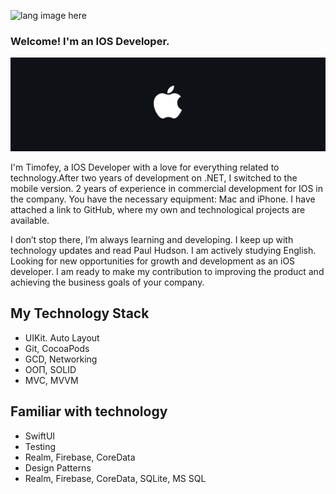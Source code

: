 <p align="left"><img width=15%" src="https://github.com/alansmathew/alansmathew/raw/master/lang.gif" alt="lang image here" /></p>

### Welcome! I'm an IOS Developer.

<img src="https://github.com/hammersoul/hammersoul/raw/main/banner.png" alt="banner"> 

I'm Timofey, a IOS Developer with a love for everything related to technology.After two years of development on .NET, I switched to the mobile version. 2 years of experience in commercial development for IOS in the company. You have the necessary equipment: Mac and iPhone. I have attached a link to GitHub, where my own and technological projects are available.

I don’t stop there, I’m always learning and developing. I keep up with technology updates and read Paul Hudson. I am actively studying English. Looking for new opportunities for growth and development as an iOS developer. I am ready to make my contribution to improving the product and achieving the business goals of your company.

## My Technology Stack

- UIKit. Auto Layout
- Git, CocoaPods
- GCD, Networking
- ООП, SOLID
- MVC, MVVM

## Familiar with technology

- SwiftUI
- Testing
- Realm, Firebase, CoreData
- Design Patterns
- Realm, Firebase, CoreData, SQLite, MS SQL
